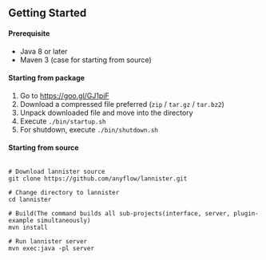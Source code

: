<!--
  Copyright 2016 The Lannister Project

  Licensed under the Apache License, Version 2.0 (the "License");
  you may not use this file except in compliance with the License.
  You may obtain a copy of the License at

      http://www.apache.org/licenses/LICENSE-2.0

  Unless required by applicable law or agreed to in writing, software
  distributed under the License is distributed on an "AS IS" BASIS,
  WITHOUT WARRANTIES OR CONDITIONS OF ANY KIND, either express or implied.
  See the License for the specific language governing permissions and
  limitations under the License.
-->
## Getting Started

#### Prerequisite
* Java 8 or later
* Maven 3 (case for starting from source)

#### Starting from package
1. Go to https://goo.gl/GJ1piF
2. Download a compressed file preferred (`zip` / `tar.gz` / `tar.bz2`)
3. Unpack downloaded file and move into the directory
4. Execute `./bin/startup.sh`
5. For shutdown, execute `./bin/shutdown.sh`

#### Starting from source

```{r, engine='bash', count_lines}

# Download lannister source
git clone https://github.com/anyflow/lannister.git

# Change directory to lannister
cd lannister

# Build(The command builds all sub-projects(interface, server, plugin-example simultaneously)
mvn install

# Run lannister server
mvn exec:java -pl server
```
